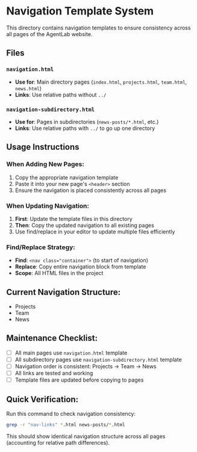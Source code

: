 # Navigation Template System

This directory contains navigation templates to ensure consistency across all pages of the AgentLab website.

## Files

### `navigation.html`
- **Use for**: Main directory pages (`index.html`, `projects.html`, `team.html`, `news.html`)
- **Links**: Use relative paths without `../`

### `navigation-subdirectory.html`
- **Use for**: Pages in subdirectories (`news-posts/*.html`, etc.)
- **Links**: Use relative paths with `../` to go up one directory

## Usage Instructions

### When Adding New Pages:
1. Copy the appropriate navigation template
2. Paste it into your new page's `<header>` section
3. Ensure the navigation is placed consistently across all pages

### When Updating Navigation:
1. **First**: Update the template files in this directory
2. **Then**: Copy the updated navigation to all existing pages
3. Use find/replace in your editor to update multiple files efficiently

### Find/Replace Strategy:
- **Find**: `<nav class="container">` (to start of navigation)
- **Replace**: Copy entire navigation block from template
- **Scope**: All HTML files in the project

## Current Navigation Structure:
- Projects
- Team  
- News

## Maintenance Checklist:
- [ ] All main pages use `navigation.html` template
- [ ] All subdirectory pages use `navigation-subdirectory.html` template
- [ ] Navigation order is consistent: Projects → Team → News
- [ ] All links are tested and working
- [ ] Template files are updated before copying to pages

## Quick Verification:
Run this command to check navigation consistency:
```bash
grep -r "nav-links" *.html news-posts/*.html
```

This should show identical navigation structure across all pages (accounting for relative path differences).
